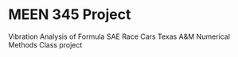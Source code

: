 # MEEN 345 Project 
Vibration Analysis of Formula SAE Race Cars
Texas A&M Numerical Methods Class project
